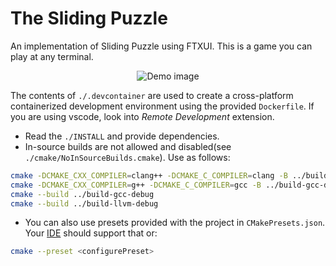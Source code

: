 # The Sliding Puzzle
An implementation of Sliding Puzzle using FTXUI. This is a game you can play at any terminal.

<p align="center"><img src="https://github.com/MhmRhm/SlidingPuzzle/blob/main/game_play.gif?raw=true" alt="Demo image"></img></p>

The contents of `./.devcontainer` are used to create a cross-platform containerized development environment using the provided `Dockerfile`. If you are using vscode, look into *Remote Development* extension.

- Read the `./INSTALL` and provide dependencies.
- In-source builds are not allowed and disabled(see `./cmake/NoInSourceBuilds.cmake`). Use as follows:

```bash
cmake -DCMAKE_CXX_COMPILER=clang++ -DCMAKE_C_COMPILER=clang -B ../build-llvm-debug -S .
cmake -DCMAKE_CXX_COMPILER=g++ -DCMAKE_C_COMPILER=gcc -B ../build-gcc-debug -S .
cmake --build ../build-gcc-debug
cmake --build ../build-llvm-debug
```
- You can also use presets provided with the project in `CMakePresets.json`. Your [IDE](https://learn.microsoft.com/en-us/cpp/build/cmake-presets-vs?view=msvc-170#configure) should support that or:

```bash
cmake --preset <configurePreset>
```
